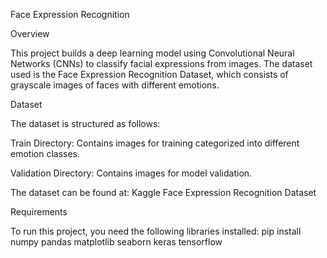 Face Expression Recognition

Overview

This project builds a deep learning model using Convolutional Neural Networks (CNNs) to classify facial expressions from images. The dataset used is the Face Expression Recognition Dataset, which consists of grayscale images of faces with different emotions.

Dataset

The dataset is structured as follows:

Train Directory: Contains images for training categorized into different emotion classes.

Validation Directory: Contains images for model validation.

The dataset can be found at: Kaggle Face Expression Recognition Dataset

Requirements

To run this project, you need the following libraries installed:
 pip install numpy pandas matplotlib seaborn keras tensorflow
